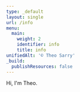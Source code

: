 ```yaml
---
type: _default
layout: single
url: /info
menu:
  main:
    weight: 2
    identifier: info
    title: info
unifiedAlt: '© Theo Sarry'
_build:
  publishResources: false
---
```


Hi, I'm Theo.